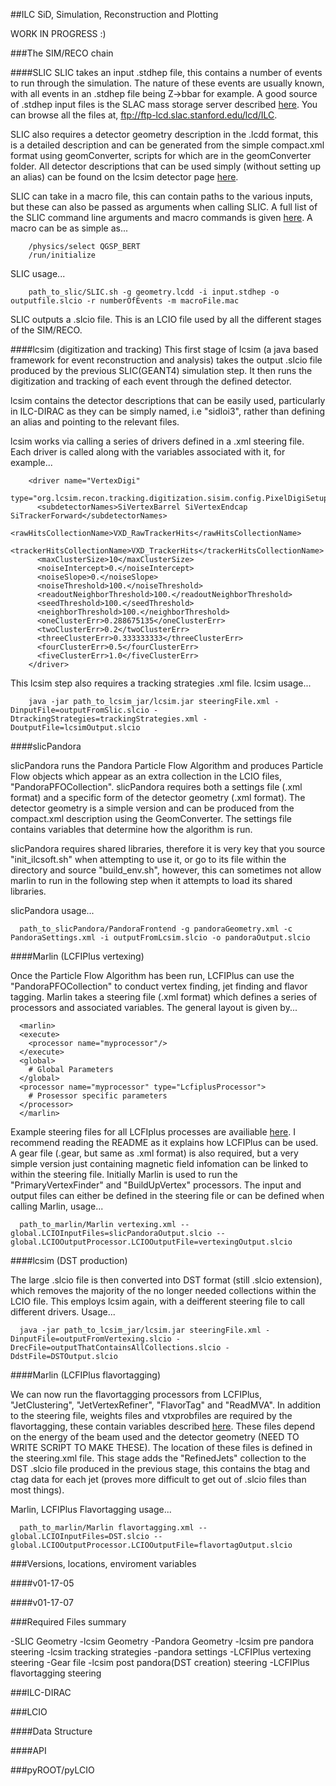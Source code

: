 ##ILC SiD, Simulation, Reconstruction and Plotting

WORK IN PROGRESS :)

###The SIM/RECO chain

####SLIC
SLIC takes an input .stdhep file, this contains a number of events to run through the simulation. The nature of these events are usually known, with all events in an .stdhep file being Z->bbar for example. A good source of .stdhep input files is the SLAC mass storage server described [here](https://confluence.slac.stanford.edu/display/ilc/Standard+Model+Data+Samples). You can browse all the files at, ftp://ftp-lcd.slac.stanford.edu/lcd/ILC.

SLIC also requires a detector geometry description in the .lcdd format, this is a detailed description and can be generated from the simple compact.xml format using geomConverter, scripts for which are in the geomConverter folder. All detector descriptions that can be used simply (without setting up an alias) can be found on the lcsim detector page [here](http://www.lcsim.org/detectors/).

SLIC can take in a macro file, this can contain paths to the various inputs, but these can also be passed as arguments when calling SLIC. A full list of the SLIC command line arguments and macro commands is given [here](https://twiki.cern.ch/twiki/bin/view/CLIC/SLIC). A macro can be as simple as...

```
	/physics/select QGSP_BERT
	/run/initialize
```

SLIC usage...

```
	path_to_slic/SLIC.sh -g geometry.lcdd -i input.stdhep -o outputfile.slcio -r numberOfEvents -m macroFile.mac
```

SLIC outputs a .slcio file. This is an LCIO file used by all the different stages of the SIM/RECO.

####lcsim (digitization and tracking)
This first stage of lcsim (a java based framework for event reconstruction and analysis) takes the output .slcio file produced by the previous SLIC(GEANT4) simulation step. It then runs the digitization and tracking of each event through the defined detector.

lcsim contains the detector descriptions that can be easily used, particularly in ILC-DIRAC as they can be simply named, i.e "sidloi3", rather than defining an alias and pointing to the relevant files.

lcsim works via calling a series of drivers defined in a .xml steering file. Each driver is called along with the variables associated with it, for example...

```
    <driver name="VertexDigi"
            type="org.lcsim.recon.tracking.digitization.sisim.config.PixelDigiSetupDriver">
      <subdetectorNames>SiVertexBarrel SiVertexEndcap SiTrackerForward</subdetectorNames>
      <rawHitsCollectionName>VXD_RawTrackerHits</rawHitsCollectionName>
      <trackerHitsCollectionName>VXD_TrackerHits</trackerHitsCollectionName>
      <maxClusterSize>10</maxClusterSize>
      <noiseIntercept>0.</noiseIntercept>
      <noiseSlope>0.</noiseSlope>
      <noiseThreshold>100.</noiseThreshold>
      <readoutNeighborThreshold>100.</readoutNeighborThreshold>
      <seedThreshold>100.</seedThreshold>
      <neighborThreshold>100.</neighborThreshold>
      <oneClusterErr>0.288675135</oneClusterErr>
      <twoClusterErr>0.2</twoClusterErr>
      <threeClusterErr>0.333333333</threeClusterErr>
      <fourClusterErr>0.5</fourClusterErr>
      <fiveClusterErr>1.0</fiveClusterErr>
    </driver>
```
This lcsim step also requires a tracking strategies .xml file. lcsim usage...

```
	java -jar path_to_lcsim_jar/lcsim.jar steeringFile.xml -DinputFile=outputFromSlic.slcio -DtrackingStrategies=trackingStrategies.xml -DoutputFile=lcsimOutput.slcio
```

####slicPandora

slicPandora runs the Pandora Particle Flow Algorithm and produces Particle Flow objects which appear as an extra collection in the LCIO files, "PandoraPFOCollection". slicPandora requires both a settings file (.xml format) and a specific form of the detector geometry (.xml format). The detector geometry is a simple version and can be produced from the compact.xml description using the GeomConverter. The settings file contains variables that determine how the algorithm is run. 

slicPandora requires shared libraries, therefore it is very key that you source "init_ilcsoft.sh" when attempting to use it, or go to its file within the directory and source "build_env.sh", however, this can sometimes not allow marlin to run in the following step when it attempts to load its shared libraries. 

slicPandora usage...

```
  path_to_slicPandora/PandoraFrontend -g pandoraGeometry.xml -c PandoraSettings.xml -i outputFromLcsim.slcio -o pandoraOutput.slcio
```

####Marlin (LCFIPlus vertexing)

Once the Particle Flow Algorithm has been run, LCFIPlus can use the "PandoraPFOCollection" to conduct vertex finding, jet finding and flavor tagging. Marlin takes a steering file (.xml format) which defines a series of processors and associated variables. The general layout is given by...

```
  <marlin>
  <execute>
    <processor name="myprocessor"/>
  </execute>
  <global>
    # Global Parameters
  </global>
  <processor name="myprocessor" type="LcfiplusProcessor">
    # Prosessor specific parameters
  </processor>
  </marlin>
```

Example steering files for all LCFIplus processes are availiable [here](https://svnsrv.desy.de/viewvc/marlinreco/ILDConfig/trunk/LCFIPlusConfig/steer/). I recommend reading the README as it explains how LCFIPlus can be used. A gear file (.gear, but same as .xml format) is also required, but a very simple version just containing magnetic field infomation can be linked to within the steering file. Initially Marlin is used to run the "PrimaryVertexFinder" and "BuildUpVertex" processors. The input and output files can either be defined in the steering file or can be defined when calling Marlin, usage...

```
  path_to_marlin/Marlin vertexing.xml --global.LCIOInputFiles=slicPandoraOutput.slcio --global.LCIOOutputProcessor.LCIOOutputFile=vertexingOutput.slcio
```

####lcsim (DST production)

The large .slcio file is then converted into DST format (still .slcio extension), which removes the majority of the no longer needed collections within the LCIO file. This employs lcsim again, with a deifferent steering file to call different drivers. Usage...

```
  java -jar path_to_lcsim_jar/lcsim.jar steeringFile.xml -DinputFile=outputFromVertexing.slcio -DrecFile=outputThatContainsAllCollections.slcio -DdstFile=DSTOutput.slcio
```

####Marlin (LCFIPlus flavortagging)

We can now run the flavortagging processors from LCFIPlus, "JetClustering", "JetVertexRefiner", "FlavorTag" and "ReadMVA". In addition to the steering file, weights files and vtxprobfiles are required by the flavortagging, these contain variables described [here](http://arxiv.org/pdf/1506.08371v1.pdf). These files depend on the energy of the beam used and the detector geometry (NEED TO WRITE SCRIPT TO MAKE THESE). The location of these files is defined in the steering.xml file. This stage adds the "RefinedJets" collection to the DST .slcio file produced in the previous stage, this contains the btag and ctag data for each jet (proves more difficult to get out of .slcio files than most things).

Marlin, LCFIPlus Flavortagging usage...

```
  path_to_marlin/Marlin flavortagging.xml --global.LCIOInputFiles=DST.slcio --global.LCIOOutputProcessor.LCIOOutputFile=flavortagOutput.slcio
```

###Versions, locations, enviroment variables

####v01-17-05

####v01-17-07

###Required Files summary

-SLIC Geometry
-lcsim Geometry
-Pandora Geometry
-lcsim pre pandora steering
-lcsim tracking strategies
-pandora settings
-LCFIPlus vertexing steering
-Gear file
-lcsim post pandora(DST creation) steering
-LCFIPlus flavortagging steering

###ILC-DIRAC

###LCIO

####Data Structure

####API

###pyROOT/pyLCIO